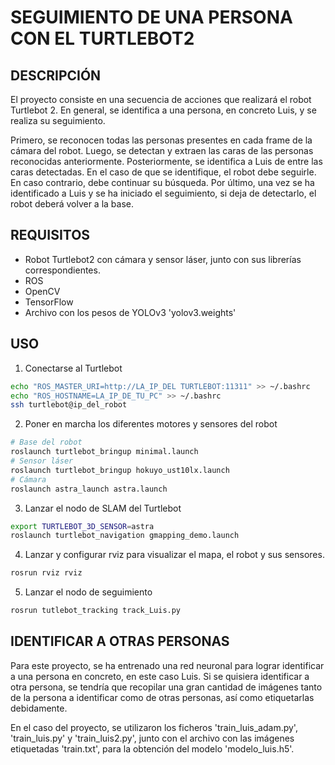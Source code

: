 # SEGUIMIENTO DE UNA PERSONA CON EL TURTLEBOT2

## DESCRIPCIÓN 
El proyecto consiste en una secuencia de acciones que realizará el robot Turtlebot 2. En general, se identifica a una persona, en concreto Luis, y se realiza su seguimiento. 

Primero, se reconocen todas las personas presentes en cada frame de la cámara del robot. 
Luego, se detectan y extraen las caras de las personas reconocidas anteriormente. 
Posteriormente, se identifica a Luis de entre las caras detectadas. En el caso de que se identifique, el robot debe seguirle. 
En caso contrario, debe continuar su búsqueda. Por último, una vez se ha identificado a Luis y se ha iniciado el seguimiento, si deja de detectarlo, el robot deberá volver a la base.

## REQUISITOS

- Robot Turtlebot2 con cámara y sensor láser, junto con sus librerías correspondientes.
- ROS
- OpenCV
- TensorFlow
- Archivo con los pesos de YOLOv3 'yolov3.weights'

## USO

1. Conectarse al Turtlebot
```bash
echo "ROS_MASTER_URI=http://LA_IP_DEL TURTLEBOT:11311" >> ~/.bashrc
echo "ROS_HOSTNAME=LA_IP_DE_TU_PC" >> ~/.bashrc
ssh turtlebot@ip_del_robot
```

2. Poner en marcha los diferentes motores y sensores del robot
```bash
# Base del robot
roslaunch turtlebot_bringup minimal.launch
# Sensor láser
roslaunch turtlebot_bringup hokuyo_ust10lx.launch
# Cámara
roslaunch astra_launch astra.launch
```

3. Lanzar el nodo de SLAM del Turtlebot
```bash
export TURTLEBOT_3D_SENSOR=astra
roslaunch turtlebot_navigation gmapping_demo.launch
```

4. Lanzar y configurar rviz para visualizar el mapa, el robot y sus sensores.
```bash
rosrun rviz rviz
```

5. Lanzar el nodo de seguimiento
```bash
rosrun tutlebot_tracking track_Luis.py
```

## IDENTIFICAR A OTRAS PERSONAS
Para este proyecto, se ha entrenado una red neuronal para lograr identificar a una persona en concreto, en este caso Luis.
Si se quisiera identificar a otra persona, se tendría que recopilar una gran cantidad de imágenes tanto de la persona a identificar como de otras personas, así como etiquetarlas debidamente.

En el caso del proyecto, se utilizaron los ficheros 'train_luis_adam.py', 'train_luis.py' y 'train_luis2.py', junto con el archivo con las imágenes etiquetadas 'train.txt', para la obtención del modelo 'modelo_luis.h5'.
